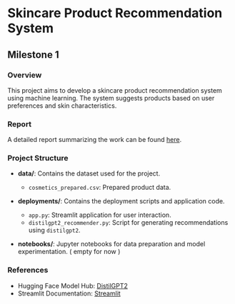 # Skincare Product Recommendation System

## Milestone 1

### Overview
This project aims to develop a skincare product recommendation system using machine learning. The system suggests products based on user preferences and skin characteristics.

### Report
A detailed report summarizing the work can be found [here](Milestone%201.pdf).

### Project Structure

- **data/**: Contains the dataset used for the project.
  - `cosmetics_prepared.csv`: Prepared product data.

- **deployments/**: Contains the deployment scripts and application code.
  - `app.py`: Streamlit application for user interaction.
  - `distilgpt2_recommender.py`: Script for generating recommendations using `distilgpt2`.

- **notebooks/**: Jupyter notebooks for data preparation and model experimentation. ( empty for now )


### References
- Hugging Face Model Hub: [DistilGPT2](https://huggingface.co/distilgpt2)
- Streamlit Documentation: [Streamlit](https://docs.streamlit.io/)